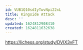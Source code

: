 ```yaml
---
id: VUB1Q10sdIyTwvNpi22xL
title: Kingside Attack
desc: ''
updated: 1624812908410
created: 1624811632638
---
```


https://lichess.org/study/DVIX3vFT
